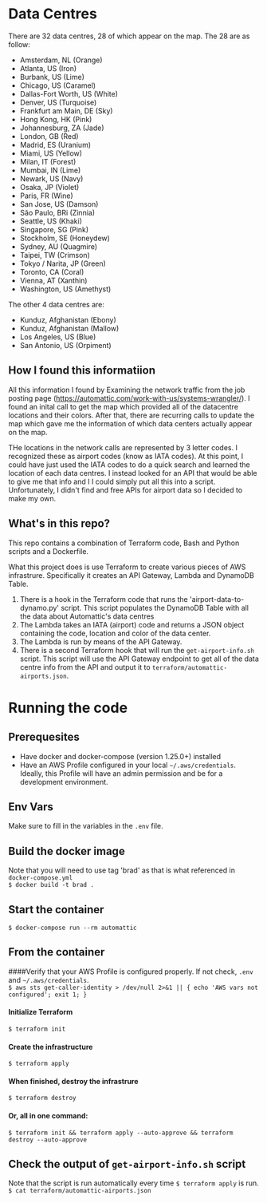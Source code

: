 # Data Centres
There are 32 data centres, 28 of which appear on the map. The 28 are as follow:
  * Amsterdam, NL (Orange)
  * Atlanta, US (Iron)
  * Burbank, US (Lime)
  * Chicago, US (Caramel)
  * Dallas-Fort Worth, US (White)
  * Denver, US (Turquoise)
  * Frankfurt am Main, DE (Sky)
  * Hong Kong, HK (Pink)
  * Johannesburg, ZA (Jade)
  * London, GB (Red)
  * Madrid, ES (Uranium)
  * Miami, US (Yellow)
  * Milan, IT (Forest)
  * Mumbai, IN (Lime)
  * Newark, US (Navy)
  * Osaka, JP (Violet)
  * Paris, FR (Wine)
  * San Jose, US (Damson)
  * São Paulo, BRi (Zinnia)
  * Seattle, US (Khaki)
  * Singapore, SG (Pink)
  * Stockholm, SE (Honeydew)
  * Sydney, AU (Quagmire)
  * Taipei, TW (Crimson)
  * Tokyo / Narita, JP (Green)
  * Toronto, CA (Coral)
  * Vienna, AT (Xanthin)
  * Washington, US (Amethyst)
  
The other 4 data centres are:
  * Kunduz, Afghanistan (Ebony)
  * Kunduz, Afghanistan (Mallow)
  * Los Angeles, US (Blue)
  * San Antonio, US (Orpiment)
  
## How I found this informatiion
All this information I found by Examining the network traffic from the job posting page (https://automattic.com/work-with-us/systems-wrangler/). I found an inital call to get the map which provided all of the datacentre locations and their colors. After that, there are recurring calls to update the map which gave me the information of which data centers actually appear on the map.

THe locations in the network calls are represented by 3 letter codes. I recognized these as airport codes (know as IATA codes). At this point, I could have just used the IATA codes to do a quick search and learned the location of each data centres. I instead looked for an API that would be able to give me that info and I I could simply put all this into a script. Unfortunately, I didn't find and free APIs for airport data so I decided to make my own.

## What's in this repo?
This repo contains a combination of Terraform code, Bash and Python scripts and a Dockerfile.

What this project does is use Terraform to create various pieces of AWS infrastrure. Specifically it creates an API Gateway, Lambda and DynamoDB Table. 
1. There is a  hook in the Terraform code that runs the 'airport-data-to-dynamo.py' script. This script populates the DynamoDB Table with all the data about Automattic's data centres
2. The Lambda takes an IATA (airport) code and returns a JSON object containing the code, location and color of the data center.
3. The Lambda is run by means of the API Gateway.
4. There is a second Terraform hook that will run the `get-airport-info.sh` script. This script will use the API Gateway endpoint to get all of the data centre info from the API and output it to `terraform/automattic-airports.json`.

# Running the code
## Prerequesites
  * Have docker and docker-compose (version 1.25.0+) installed
  * Have an AWS Profile configured in your local `~/.aws/credentials`. Ideally, this Profile will have an admin permission and be for a development environment.

## Env Vars
Make sure to fill in the variables in the `.env` file.

## Build the docker image
Note that you will need to use tag 'brad' as that is what referenced in `docker-compose.yml`  
```$ docker build -t brad .```

## Start the container
```$ docker-compose run --rm automattic```

## From the container
####Verify that your AWS Profile is configured properly. If not check, `.env` and `~/.aws/credentials`.  
```$ aws sts get-caller-identity > /dev/null 2>&1 || { echo 'AWS vars not configured'; exit 1; }```

#### Initialize Terraform
```$ terraform init```

#### Create the infrastructure
```$ terraform apply```

#### When finished, destroy the infrastrure
```$ terraform destroy```

#### Or, all in one command:
```$ terraform init && terraform apply --auto-approve && terraform destroy --auto-approve```

## Check the output of `get-airport-info.sh` script
Note that the script is run automatically every time `$ terraform apply` is run.  
`$ cat terraform/automattic-airports.json`



